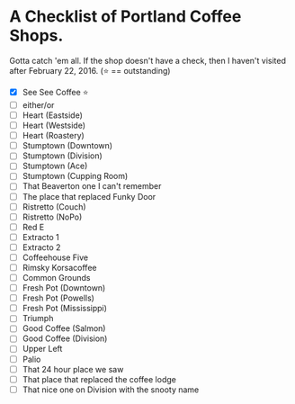 # A Checklist of Portland Coffee Shops.

Gotta catch 'em all. If the shop doesn't have a check, then I haven't visited after February 22, 2016. (:star: == outstanding)

- [x] See See Coffee :star:
- [ ] either/or
- [ ] Heart (Eastside)
- [ ] Heart (Westside)
- [ ] Heart (Roastery)
- [ ] Stumptown (Downtown)
- [ ] Stumptown (Division)
- [ ] Stumptown (Ace)
- [ ] Stumptown (Cupping Room)
- [ ] That Beaverton one I can't remember
- [ ] The place that replaced Funky Door
- [ ] Ristretto (Couch)
- [ ] Ristretto (NoPo)
- [ ] Red E
- [ ] Extracto 1
- [ ] Extracto 2
- [ ] Coffeehouse Five
- [ ] Rimsky Korsacoffee
- [ ] Common Grounds
- [ ] Fresh Pot (Downtown)
- [ ] Fresh Pot (Powells)
- [ ] Fresh Pot (Mississippi)
- [ ] Triumph
- [ ] Good Coffee (Salmon)
- [ ] Good Coffee (Division)
- [ ] Upper Left
- [ ] Palio
- [ ] That 24 hour place we saw
- [ ] That place that replaced the coffee lodge
- [ ] That nice one on Division with the snooty name
